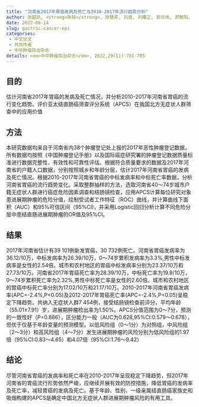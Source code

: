 ```yaml
---
title: "河南省2017年胃癌发病及死亡与2010-2017年流行趋势分析"
author: 张韶凯, <strong>陈琼</strong>, 徐慧芳, 刘茵, 刘曙正, 郭兰伟, 郑黎阳, 康瑞华, 张建功
date: 2022-06-14
slug: gastric-cancer-epi
categories: 
 - 中文论文
 - 共同作者
 - 中华肿瘤防治杂志
details: <em>中华肿瘤防治杂志</em>, 2022,29(11):781-785
---
```

## 目的

估计河南省2017年胃癌的发病及死亡情况，并分析2010-2017年河南省胃癌的流行变化趋势。评价亚太结直肠癌筛查评分系统（APCS）在我国北方无症状人群筛查中的应用价值

## 方法

本研究数据均来自于河南省内38个肿瘤登记处上报的2017年恶性肿瘤登记数据，所有数据均按照《中国肿瘤登记手册》以及国际癌症研究署的肿瘤登记数据质量标准进行数据完整性、有效性和可靠性评估。根据符合质量要求的数据及2017年河南省的户籍人口数据，分别按照城乡和年龄分层，估计2017年河南省胃癌的发病及死亡情况。根据2010-2017年河南省胃癌的中标发病率和中标死亡率数据，分析河南省胃癌的流行趋势变化。采取整群抽样的方法，选取河南省40～74岁城市户籍无症状人群进行癌症危险因素调查和结肠镜检查，应用APCS计算每位研究对象患进展期肿瘤的危险分值，绘制受试者工作特征（ROC）曲线，并计算曲线下面积（AUC）和95%可信区间（95%CI)，并采用Logistic回归分析计算不同危险分层中患结直肠进展期肿瘤的OR值及95%CI。

## 结果

2017年河南省估计有39 101例新发胃癌，30 732例死亡。河南省胃癌发病率为36.12/10万，中标发病率为26.39/10万，0～74岁累积发病率为3.3%,男性中标发病率是女性的2.54倍。城市和农村地区的胃癌中标发病率分别为23.37/10万和27.73/10万。河南省2017年胃癌死亡率为28.39/10万，中标死亡率为19.9/10万，0～74岁累积死亡率为2.32%,男性中标死亡率是女性的2.60倍。城市和农村地区的胃癌中标死亡率分别为17.02/10万和21.17/10万。2010-2017年河南省胃癌发病率(APC=-2.4%,P<0.05)及2012-2017年胃癌死亡率(APC=-2.4%,P<0.05)呈稳定下降趋势。共纳入无症状人群7 454例，接受结肠镜检查前评分，平均年龄（55.01±7.91）岁，进展期肿瘤检出率为1.50%。APCS分值范围为0～7分，预测的一致性好（P=0.886），区分能力一般（AUC为0.628,95%CI:0.579～0.678），但优于仅基于年龄变量的预测模型。以低风险组（0～1分）为对照组，中风险组（2～3分）和高风险组（4～7分）发生进展期肿瘤的风险分别为低风险组的1.97倍（95%CI:0.83～4.65）和4.07倍（95%CI:1.76～9.42）

## 结论

尽管河南省胃癌的发病率和死亡率在2010-2017年呈现稳定下降趋势，但2017年河南省的胃癌流行形势依然严峻，应继续开展有效的防控措施，降低胃癌的发病率及死亡率，减轻胃癌的发病及死亡。基于年龄、性别、一级亲属结直肠癌家族史和吸烟构建的APCS是确定中国北方无症状人群进展期肿瘤风险的有用工具。

